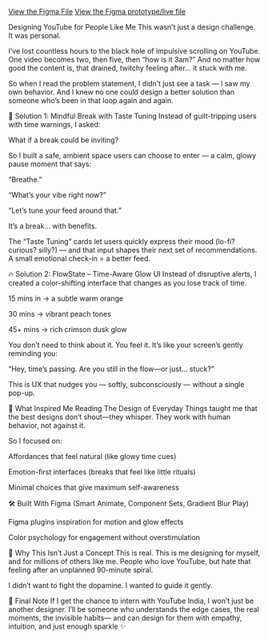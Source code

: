  [View the Figma File](https://www.figma.com/design/LNiwWBfrgvAJfRcNP0OUxg/DESIGNFORGE_YT?node-id=0-1&t=59IQnpkeYr1q5Key-1)
[View the Figma prototype/live file](https://www.figma.com/proto/LNiwWBfrgvAJfRcNP0OUxg/DESIGNFORGE_YT?node-id=0-1&t=59IQnpkeYr1q5Key-1)
 
Designing YouTube for People Like Me
This wasn’t just a design challenge.
It was personal.

I’ve lost countless hours to the black hole of impulsive scrolling on YouTube. One video becomes two, then five, then “how is it 3am?” And no matter how good the content is, that drained, twitchy feeling after... it stuck with me.

So when I read the problem statement, I didn’t just see a task —
I saw my own behavior. And I knew no one could design a better solution than someone who’s been in that loop again and again.

🌿 Solution 1: Mindful Break with Taste Tuning
Instead of guilt-tripping users with time warnings, I asked:

What if a break could be inviting?

So I built a safe, ambient space users can choose to enter — a calm, glowy pause moment that says:

“Breathe.”

“What’s your vibe right now?”

“Let’s tune your feed around that.”

It’s a break... with benefits.

The “Taste Tuning” cards let users quickly express their mood (lo-fi? curious? silly?) — and that input shapes their next set of recommendations.
A small emotional check-in = a better feed.

🔥 Solution 2: FlowState – Time-Aware Glow UI
Instead of disruptive alerts, I created a color-shifting interface that changes as you lose track of time.

15 mins in → a subtle warm orange

30 mins → vibrant peach tones

45+ mins → rich crimson dusk glow

You don’t need to think about it.
You feel it.
It’s like your screen’s gently reminding you:

“Hey, time’s passing. Are you still in the flow—or just... stuck?”

This is UX that nudges you — softly, subconsciously — without a single pop-up.

📖 What Inspired Me
Reading The Design of Everyday Things taught me that the best designs don’t shout—they whisper. They work with human behavior, not against it.

So I focused on:

Affordances that feel natural (like glowy time cues)

Emotion-first interfaces (breaks that feel like little rituals)

Minimal choices that give maximum self-awareness

🛠️ Built With
Figma (Smart Animate, Component Sets, Gradient Blur Play)

Figma plugins inspiration for motion and glow effects

Color psychology for engagement without overstimulation

🧩 Why This Isn’t Just a Concept
This is real. This is me designing for myself, and for millions of others like me.
People who love YouTube, but hate that feeling after an unplanned 90-minute spiral.

I didn’t want to fight the dopamine.
I wanted to guide it gently.

🙌 Final Note
If I get the chance to intern with YouTube India, I won’t just be another designer.
I’ll be someone who understands the edge cases, the real moments, the invisible habits—
and can design for them with empathy, intuition, and just enough sparkle ✨
